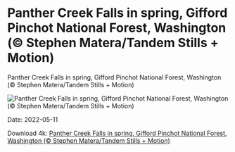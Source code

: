 # Panther Creek Falls in spring, Gifford Pinchot National Forest, Washington (© Stephen Matera/Tandem Stills + Motion)

Panther Creek Falls in spring, Gifford Pinchot National Forest, Washington (© Stephen Matera/Tandem Stills + Motion)

![Panther Creek Falls in spring, Gifford Pinchot National Forest, Washington (© Stephen Matera/Tandem Stills + Motion)](https://bing.com/th?id=OHR.GiffordPinchot_EN-US4980175686_UHD.jpg&w=1024&h=576)

Date: 2022-05-11

Download 4k: [Panther Creek Falls in spring, Gifford Pinchot National Forest, Washington (© Stephen Matera/Tandem Stills + Motion)](https://bing.com/th?id=OHR.GiffordPinchot_EN-US4980175686_UHD.jpg)


